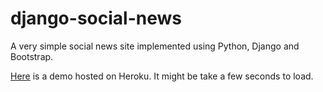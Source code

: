 django-social-news
===================

A very simple social news site implemented using Python, Django and Bootstrap.

<a href="http://lewfish-django-social-news.herokuapp.com">Here</a> is a demo hosted on Heroku. It might be take a few seconds to load.






